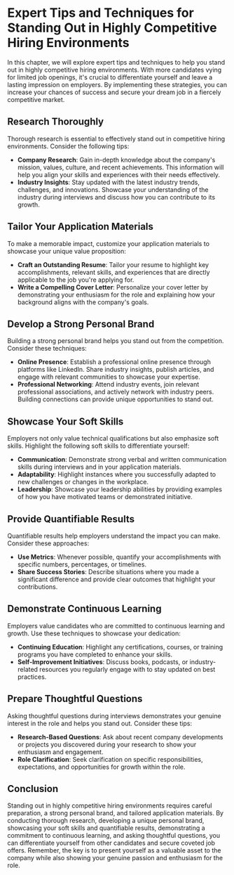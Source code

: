 Expert Tips and Techniques for Standing Out in Highly Competitive Hiring Environments
==============================================================================================

In this chapter, we will explore expert tips and techniques to help you stand out in highly competitive hiring environments. With more candidates vying for limited job openings, it's crucial to differentiate yourself and leave a lasting impression on employers. By implementing these strategies, you can increase your chances of success and secure your dream job in a fiercely competitive market.

Research Thoroughly
-------------------

Thorough research is essential to effectively stand out in competitive hiring environments. Consider the following tips:

* **Company Research**: Gain in-depth knowledge about the company's mission, values, culture, and recent achievements. This information will help you align your skills and experiences with their needs effectively.
* **Industry Insights**: Stay updated with the latest industry trends, challenges, and innovations. Showcase your understanding of the industry during interviews and discuss how you can contribute to its growth.

Tailor Your Application Materials
---------------------------------

To make a memorable impact, customize your application materials to showcase your unique value proposition:

* **Craft an Outstanding Resume**: Tailor your resume to highlight key accomplishments, relevant skills, and experiences that are directly applicable to the job you're applying for.
* **Write a Compelling Cover Letter**: Personalize your cover letter by demonstrating your enthusiasm for the role and explaining how your background aligns with the company's goals.

Develop a Strong Personal Brand
-------------------------------

Building a strong personal brand helps you stand out from the competition. Consider these techniques:

* **Online Presence**: Establish a professional online presence through platforms like LinkedIn. Share industry insights, publish articles, and engage with relevant communities to showcase your expertise.
* **Professional Networking**: Attend industry events, join relevant professional associations, and actively network with industry peers. Building connections can provide unique opportunities to stand out.

Showcase Your Soft Skills
-------------------------

Employers not only value technical qualifications but also emphasize soft skills. Highlight the following soft skills to differentiate yourself:

* **Communication**: Demonstrate strong verbal and written communication skills during interviews and in your application materials.
* **Adaptability**: Highlight instances where you successfully adapted to new challenges or changes in the workplace.
* **Leadership**: Showcase your leadership abilities by providing examples of how you have motivated teams or demonstrated initiative.

Provide Quantifiable Results
----------------------------

Quantifiable results help employers understand the impact you can make. Consider these approaches:

* **Use Metrics**: Whenever possible, quantify your accomplishments with specific numbers, percentages, or timelines.
* **Share Success Stories**: Describe situations where you made a significant difference and provide clear outcomes that highlight your contributions.

Demonstrate Continuous Learning
-------------------------------

Employers value candidates who are committed to continuous learning and growth. Use these techniques to showcase your dedication:

* **Continuing Education**: Highlight any certifications, courses, or training programs you have completed to enhance your skills.
* **Self-Improvement Initiatives**: Discuss books, podcasts, or industry-related resources you regularly engage with to stay updated on best practices.

Prepare Thoughtful Questions
----------------------------

Asking thoughtful questions during interviews demonstrates your genuine interest in the role and helps you stand out. Consider these tips:

* **Research-Based Questions**: Ask about recent company developments or projects you discovered during your research to show your enthusiasm and engagement.
* **Role Clarification**: Seek clarification on specific responsibilities, expectations, and opportunities for growth within the role.

Conclusion
----------

Standing out in highly competitive hiring environments requires careful preparation, a strong personal brand, and tailored application materials. By conducting thorough research, developing a unique personal brand, showcasing your soft skills and quantifiable results, demonstrating a commitment to continuous learning, and asking thoughtful questions, you can differentiate yourself from other candidates and secure coveted job offers. Remember, the key is to present yourself as a valuable asset to the company while also showing your genuine passion and enthusiasm for the role.
